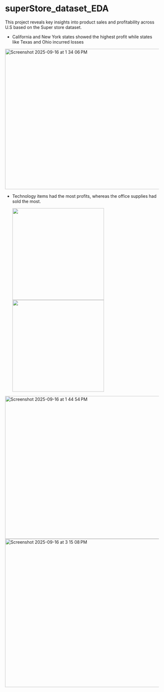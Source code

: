 # superStore_dataset_EDA
This project reveals key insights into product sales and profitability across U.S based on the Super store dataset.
- California and New York states showed the highest profit while states like Texas and Ohio incurred losses
<img width="1168" height="459" alt="Screenshot 2025-09-16 at 1 34 06 PM" src="https://github.com/user-attachments/assets/8d19a685-3256-4d1d-93e1-8090ae47f2a4" />

- Technology items had the most profits, whereas the office supplies had sold the most.
  <p float="left">
  <img src="https://github.com/user-attachments/assets/18e20828-6f6b-4886-86c7-56f3bcb54e59" width="300"/>
  <img src="[image2.png](https://github.com/user-attachments/assets/eeb84452-b7bb-4e42-adca-eb451d97ceef)" width="300"/>
</p>


<img width="811" height="467" alt="Screenshot 2025-09-16 at 1 44 54 PM" src="https://github.com/user-attachments/assets/18e20828-6f6b-4886-86c7-56f3bcb54e59" />
<img width="837" height="485" alt="Screenshot 2025-09-16 at 3 15 08 PM" src="https://github.com/user-attachments/assets/eeb84452-b7bb-4e42-adca-eb451d97ceef" />
